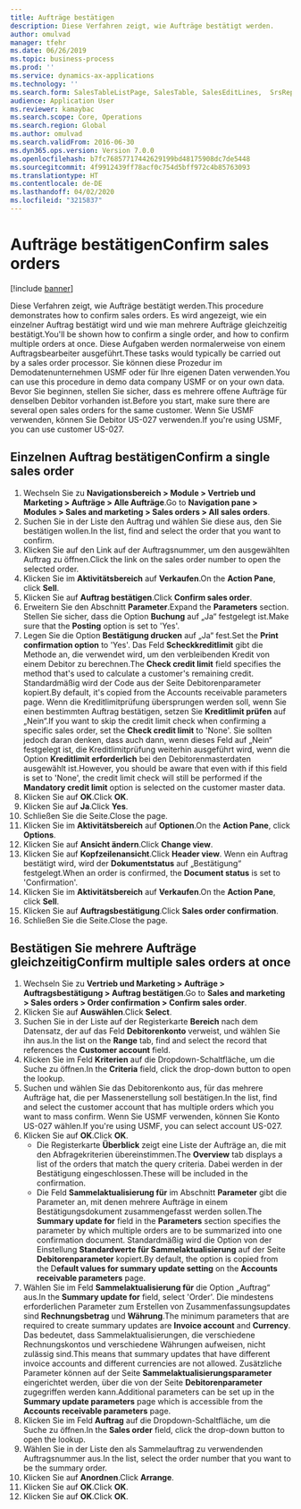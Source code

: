 ```yaml
---
title: Aufträge bestätigen
description: Diese Verfahren zeigt, wie Aufträge bestätigt werden.
author: omulvad
manager: tfehr
ms.date: 06/26/2019
ms.topic: business-process
ms.prod: ''
ms.service: dynamics-ax-applications
ms.technology: ''
ms.search.form: SalesTableListPage, SalesTable, SalesEditLines,  SrsReportViewerForm, CustConfirmJournal, SysQueryForm, SysQueryFieldLookUp, SysLookup, SalesParmIdLookup
audience: Application User
ms.reviewer: kamaybac
ms.search.scope: Core, Operations
ms.search.region: Global
ms.author: omulvad
ms.search.validFrom: 2016-06-30
ms.dyn365.ops.version: Version 7.0.0
ms.openlocfilehash: b7fc76857717442629199bd48175908dc7de5448
ms.sourcegitcommit: 4f9912439ff78acf0c754d5bff972c4b85763093
ms.translationtype: HT
ms.contentlocale: de-DE
ms.lasthandoff: 04/02/2020
ms.locfileid: "3215837"
---
```

# <a name="confirm-sales-orders"></a><span data-ttu-id="a0407-103">Aufträge bestätigen</span><span class="sxs-lookup"><span data-stu-id="a0407-103">Confirm sales orders</span></span>

[!include [banner](../../includes/banner.md)]

<span data-ttu-id="a0407-104">Diese Verfahren zeigt, wie Aufträge bestätigt werden.</span><span class="sxs-lookup"><span data-stu-id="a0407-104">This procedure demonstrates how to confirm sales orders.</span></span> <span data-ttu-id="a0407-105">Es wird angezeigt, wie ein einzelner Auftrag bestätigt wird und wie man mehrere Aufträge gleichzeitig bestätigt.</span><span class="sxs-lookup"><span data-stu-id="a0407-105">You'll be shown how to confirm a single order, and how to confirm multiple orders at once.</span></span> <span data-ttu-id="a0407-106">Diese Aufgaben werden normalerweise von einem Auftragsbearbeiter ausgeführt.</span><span class="sxs-lookup"><span data-stu-id="a0407-106">These tasks would typically be carried out by a sales order processor.</span></span> <span data-ttu-id="a0407-107">Sie können diese Prozedur im Demodatenunternehmen USMF oder für Ihre eigenen Daten verwenden.</span><span class="sxs-lookup"><span data-stu-id="a0407-107">You can use this procedure in demo data company USMF or on your own data.</span></span> <span data-ttu-id="a0407-108">Bevor Sie beginnen, stellen Sie sicher, dass es mehrere offene Aufträge für denselben Debitor vorhanden ist.</span><span class="sxs-lookup"><span data-stu-id="a0407-108">Before you start, make sure there are several open sales orders for the same customer.</span></span> <span data-ttu-id="a0407-109">Wenn Sie USMF verwenden, können Sie Debitor US-027 verwenden.</span><span class="sxs-lookup"><span data-stu-id="a0407-109">If you're using USMF, you can use customer US-027.</span></span>


## <a name="confirm-a-single-sales-order"></a><span data-ttu-id="a0407-110">Einzelnen Auftrag bestätigen</span><span class="sxs-lookup"><span data-stu-id="a0407-110">Confirm a single sales order</span></span>
1. <span data-ttu-id="a0407-111">Wechseln Sie zu **Navigationsbereich > Module > Vertrieb und Marketing > Aufträge > Alle Aufträge**.</span><span class="sxs-lookup"><span data-stu-id="a0407-111">Go to **Navigation pane > Modules > Sales and marketing > Sales orders > All sales orders**.</span></span>
2. <span data-ttu-id="a0407-112">Suchen Sie in der Liste den Auftrag und wählen Sie diese aus, den Sie bestätigen wollen.</span><span class="sxs-lookup"><span data-stu-id="a0407-112">In the list, find and select the order that you want to confirm.</span></span>
3. <span data-ttu-id="a0407-113">Klicken Sie auf den Link auf der Auftragsnummer, um den ausgewählten Auftrag zu öffnen.</span><span class="sxs-lookup"><span data-stu-id="a0407-113">Click the link on the sales order number to open the selected order.</span></span>
4. <span data-ttu-id="a0407-114">Klicken Sie im **Aktivitätsbereich** auf **Verkaufen**.</span><span class="sxs-lookup"><span data-stu-id="a0407-114">On the **Action Pane**, click **Sell**.</span></span>
5. <span data-ttu-id="a0407-115">Klicken Sie auf **Auftrag bestätigen**.</span><span class="sxs-lookup"><span data-stu-id="a0407-115">Click **Confirm sales order**.</span></span>
6. <span data-ttu-id="a0407-116">Erweitern Sie den Abschnitt **Parameter**.</span><span class="sxs-lookup"><span data-stu-id="a0407-116">Expand the **Parameters** section.</span></span> <span data-ttu-id="a0407-117">Stellen Sie sicher, dass die Option **Buchung** auf „Ja“ festgelegt ist.</span><span class="sxs-lookup"><span data-stu-id="a0407-117">Make sure that the **Posting** option is set to 'Yes'.</span></span>  
7. <span data-ttu-id="a0407-118">Legen Sie die Option **Bestätigung drucken** auf „Ja“ fest.</span><span class="sxs-lookup"><span data-stu-id="a0407-118">Set the **Print confirmation option** to 'Yes'.</span></span> <span data-ttu-id="a0407-119">Das Feld **Scheckkreditlimit** gibt die Methode an, die verwendet wird, um den verbleibenden Kredit von einem Debitor zu berechnen.</span><span class="sxs-lookup"><span data-stu-id="a0407-119">The **Check credit limit** field specifies the method that's used to calculate a customer's remaining credit.</span></span> <span data-ttu-id="a0407-120">Standardmäßig wird der Code aus der Seite Debitorenparameter kopiert.</span><span class="sxs-lookup"><span data-stu-id="a0407-120">By default, it's copied from the Accounts receivable parameters page.</span></span> <span data-ttu-id="a0407-121">Wenn die Kreditlimitprüfung übersprungen werden soll, wenn Sie einen bestimmten Auftrag bestätigen, setzen Sie **Kreditlimit prüfen** auf „Nein“.</span><span class="sxs-lookup"><span data-stu-id="a0407-121">If you want to skip the credit limit check when confirming a specific sales order, set the **Check credit limit** to 'None'.</span></span> <span data-ttu-id="a0407-122">Sie sollten jedoch daran denken, dass auch dann, wenn dieses Feld auf „Nein“ festgelegt ist, die Kreditlimitprüfung weiterhin ausgeführt wird, wenn die Option **Kreditlimit erforderlich** bei den Debitorenmasterdaten ausgewählt ist.</span><span class="sxs-lookup"><span data-stu-id="a0407-122">However, you should be aware that even with if this field is set to 'None', the credit limit check will still be performed if the **Mandatory credit limit** option is selected on the customer master data.</span></span> 
8. <span data-ttu-id="a0407-123">Klicken Sie auf **OK**.</span><span class="sxs-lookup"><span data-stu-id="a0407-123">Click **OK**.</span></span>
9. <span data-ttu-id="a0407-124">Klicken Sie auf **Ja**.</span><span class="sxs-lookup"><span data-stu-id="a0407-124">Click **Yes**.</span></span>
10. <span data-ttu-id="a0407-125">Schließen Sie die Seite.</span><span class="sxs-lookup"><span data-stu-id="a0407-125">Close the page.</span></span>
11. <span data-ttu-id="a0407-126">Klicken Sie im **Aktivitätsbereich** auf **Optionen**.</span><span class="sxs-lookup"><span data-stu-id="a0407-126">On the **Action Pane**, click **Options**.</span></span>
12. <span data-ttu-id="a0407-127">Klicken Sie auf **Ansicht ändern**.</span><span class="sxs-lookup"><span data-stu-id="a0407-127">Click **Change view**.</span></span>
13. <span data-ttu-id="a0407-128">Klicken Sie auf **Kopfzeilenansicht**.</span><span class="sxs-lookup"><span data-stu-id="a0407-128">Click **Header view**.</span></span> <span data-ttu-id="a0407-129">Wenn ein Auftrag bestätigt wird, wird der **Dokumentstatus** auf „Bestätigung“ festgelegt.</span><span class="sxs-lookup"><span data-stu-id="a0407-129">When an order is confirmed, the **Document status** is set to 'Confirmation'.</span></span> 
14. <span data-ttu-id="a0407-130">Klicken Sie im **Aktivitätsbereich** auf **Verkaufen**.</span><span class="sxs-lookup"><span data-stu-id="a0407-130">On the **Action Pane**, click **Sell**.</span></span>
15. <span data-ttu-id="a0407-131">Klicken Sie auf **Auftragsbestätigung**.</span><span class="sxs-lookup"><span data-stu-id="a0407-131">Click **Sales order confirmation**.</span></span>
16. <span data-ttu-id="a0407-132">Schließen Sie die Seite.</span><span class="sxs-lookup"><span data-stu-id="a0407-132">Close the page.</span></span>

## <a name="confirm-multiple-sales-orders-at-once"></a><span data-ttu-id="a0407-133">Bestätigen Sie mehrere Aufträge gleichzeitig</span><span class="sxs-lookup"><span data-stu-id="a0407-133">Confirm multiple sales orders at once</span></span>
1. <span data-ttu-id="a0407-134">Wechseln Sie zu **Vertrieb und Marketing > Aufträge > Auftragsbestätigung > Auftrag bestätigen**.</span><span class="sxs-lookup"><span data-stu-id="a0407-134">Go to **Sales and marketing > Sales orders > Order confirmation > Confirm sales order**.</span></span>
2. <span data-ttu-id="a0407-135">Klicken Sie auf **Auswählen**.</span><span class="sxs-lookup"><span data-stu-id="a0407-135">Click **Select**.</span></span>
3. <span data-ttu-id="a0407-136">Suchen Sie in der Liste auf der Registerkarte **Bereich** nach dem Datensatz, der auf das Feld **Debitorenkonto** verweist, und wählen Sie ihn aus.</span><span class="sxs-lookup"><span data-stu-id="a0407-136">In the list on the **Range** tab, find and select the record that references the **Customer account** field.</span></span>
4. <span data-ttu-id="a0407-137">Klicken Sie im Feld **Kriterien** auf die Dropdown-Schaltfläche, um die Suche zu öffnen.</span><span class="sxs-lookup"><span data-stu-id="a0407-137">In the **Criteria** field, click the drop-down button to open the lookup.</span></span>
5. <span data-ttu-id="a0407-138">Suchen und wählen Sie das Debitorenkonto aus, für das mehrere Aufträge hat, die per Massenerstellung soll bestätigen.</span><span class="sxs-lookup"><span data-stu-id="a0407-138">In the list, find and select the customer account that has multiple orders which you want to mass confirm.</span></span> <span data-ttu-id="a0407-139">Wenn Sie USMF verwenden, können Sie Konto US-027 wählen.</span><span class="sxs-lookup"><span data-stu-id="a0407-139">If you're using USMF, you can select account US-027.</span></span>  
6. <span data-ttu-id="a0407-140">Klicken Sie auf **OK**.</span><span class="sxs-lookup"><span data-stu-id="a0407-140">Click **OK**.</span></span>
    - <span data-ttu-id="a0407-141">Die Registerkarte **Überblick** zeigt eine Liste der Aufträge an, die mit den Abfragekriterien übereinstimmen.</span><span class="sxs-lookup"><span data-stu-id="a0407-141">The **Overview** tab displays a list of the orders that match the query criteria.</span></span> <span data-ttu-id="a0407-142">Dabei werden in der Bestätigung eingeschlossen.</span><span class="sxs-lookup"><span data-stu-id="a0407-142">These will be included in the confirmation.</span></span>  
    - <span data-ttu-id="a0407-143">Die Feld **Sammelaktualisierung für** im Abschnitt **Parameter** gibt die Parameter an, mit denen mehrere Aufträge in einem Bestätigungsdokument zusammengefasst werden sollen.</span><span class="sxs-lookup"><span data-stu-id="a0407-143">The **Summary update for** field in the **Parameters** section specifies the parameter by which multiple orders are to be summarized into one confirmation document.</span></span> <span data-ttu-id="a0407-144">Standardmäßig wird die Option von der Einstellung **Standardwerte für Sammelaktualisierung** auf der Seite **Debitorenparameter** kopiert.</span><span class="sxs-lookup"><span data-stu-id="a0407-144">By default, the option is copied from the D**efault values for summary update setting** on the **Accounts receivable parameters** page.</span></span>  
7. <span data-ttu-id="a0407-145">Wählen Sie im Feld **Sammelaktualisierung für** die Option „Auftrag“ aus.</span><span class="sxs-lookup"><span data-stu-id="a0407-145">In the **Summary update for** field, select 'Order'.</span></span> <span data-ttu-id="a0407-146">Die mindestens erforderlichen Parameter zum Erstellen von Zusammenfassungsupdates sind **Rechnungsbetrag** und **Währung**.</span><span class="sxs-lookup"><span data-stu-id="a0407-146">The minimum parameters that are required to create summary updates are **Invoice account** and **Currency**.</span></span> <span data-ttu-id="a0407-147">Das bedeutet, dass Sammelaktualisierungen, die verschiedene Rechnungskontos und verschiedene Währungen aufweisen, nicht zulässig sind.</span><span class="sxs-lookup"><span data-stu-id="a0407-147">This means that summary updates that have different invoice accounts and different currencies are not allowed.</span></span> <span data-ttu-id="a0407-148">Zusätzliche Parameter können auf der Seite **Sammelaktualisierungsparameter** eingerichtet werden, über die von der Seite **Debitorenparameter** zugegriffen werden kann.</span><span class="sxs-lookup"><span data-stu-id="a0407-148">Additional parameters can be set up in the **Summary update parameters** page which is accessible from the **Accounts receivable parameters** page.</span></span> 
8. <span data-ttu-id="a0407-149">Klicken Sie im Feld **Auftrag** auf die Dropdown-Schaltfläche, um die Suche zu öffnen.</span><span class="sxs-lookup"><span data-stu-id="a0407-149">In the **Sales order** field, click the drop-down button to open the lookup.</span></span>
9. <span data-ttu-id="a0407-150">Wählen Sie in der Liste den als Sammelauftrag zu verwendenden Auftragsnummer aus.</span><span class="sxs-lookup"><span data-stu-id="a0407-150">In the list, select the order number that you want to be the summary order.</span></span>
10. <span data-ttu-id="a0407-151">Klicken Sie auf **Anordnen**.</span><span class="sxs-lookup"><span data-stu-id="a0407-151">Click **Arrange**.</span></span>
11. <span data-ttu-id="a0407-152">Klicken Sie auf **OK**.</span><span class="sxs-lookup"><span data-stu-id="a0407-152">Click **OK**.</span></span>
12. <span data-ttu-id="a0407-153">Klicken Sie auf **OK**.</span><span class="sxs-lookup"><span data-stu-id="a0407-153">Click **OK**.</span></span>

